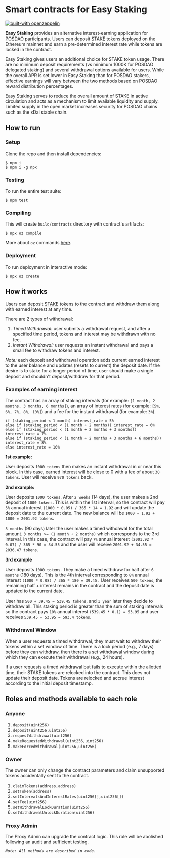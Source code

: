 # Smart contracts for Easy Staking

[![built-with openzeppelin](https://img.shields.io/badge/built%20with-OpenZeppelin-3677FF)](https://docs.openzeppelin.com/)

**Easy Staking** provides an alternative interest-earning application for [POSDAO](https://forum.poa.network/t/posdao-white-paper/2208) participants. Users can deposit [STAKE](https://github.com/xdaichain/stake-token) tokens deployed on the Ethereum mainnet and earn a pre-determined interest rate while tokens are locked in the contract.

Easy Staking gives users an additional choice for STAKE token usage. There are no minimum deposit requirements (vs minimum 1000K for POSDAO delegated staking) and several withdrawal options available for users. While the overall APR is set lower in Easy Staking than for POSDAO stakers, effective earnings will vary between the two methods based on POSDAO reward distribution percentages.

Easy Staking serves to reduce the overall amount of STAKE in active circulation and acts as a mechanism to limit available liquidity and supply. Limited supply in the open market increases security for POSDAO chains such as the xDai stable chain.


## How to run
### Setup
Clone the repo and then install dependencies:
```
$ npm i
$ npm i -g npx
```
### Testing
To run the entire test suite:
```
$ npm test
```
### Compiling
This will create `build/contracts` directory with contract's artifacts:
```
$ npx oz compile
```
More about `oz` commands [here](https://docs.openzeppelin.com/cli).
### Deployment
To run deployment in interactive mode:
```
$ npx oz create
```

## How it works
Users can deposit [STAKE](https://github.com/xdaichain/stake-token) tokens to the contract and withdraw them along with earned interest at any time.

There are 2 types of withdrawal:
1. _Timed Withdrawal:_ user submits a withdrawal request, and after a specified time period, tokens and interest may be withdrawn with no fee.
2. _Instant Withdrawal:_ user requests an instant withdrawal and pays a small fee to withdraw tokens and interest.

*Note:* each deposit and withdrawal operation adds current earned interest to the user balance and updates (resets to current) the deposit date. If the desire is to stake for a longer period of time, user should make a single deposit and shouldn't deposit/withdraw for that period.

### Examples of earning interest

The contract has an array of staking intervals (for example: `[1 month, 2 months, 3 months, 6 months]`), an array of interest rates (for example: `[5%, 6%, 7%, 8%, 10%]`) and a fee for the instant withdrawal (for example: `3%`).

```
if (staking_period < 1 month) interest_rate = 5%
else if (staking_period < (1 month + 2 months)) interest_rate = 6%
else if (staking_period < (1 month + 2 months + 3 months)) interest_rate = 7%
else if (staking_period < (1 month + 2 months + 3 months + 6 months)) interest_rate = 8%
else interest_rate = 10%
```

**1st example:**

User deposits `1000 tokens` then makes an instant withdrawal in or near this block. In this case, earned interest will be close to 0 with a fee of about `30 tokens`. User will receive `970 tokens` back.

**2nd example:**

User deposits `1000 tokens`. After `2 weeks` (14 days), the user makes a 2nd deposit of `1000 tokens`. This is within the 1st interval, so the contract will pay `5%` annual interest `(1000 * 0.05) / 365 * 14 = 1.92` and will update the deposit date to the current date. The new balance will be `1000 + 1.92 + 1000 = 2001.92 tokens`.

`3 months` (90 days) later the user makes a timed withdawal for the total amount. `3 months >= (1 month + 2 months)` which corresponds to the 3rd interval. In this case, the contract will pay `7%` annual interest `(2001.92 * 0.07) / 365 * 90 = 34.55` and the user will receive `2001.92 + 34.55 = 2036.47 tokens`.

**3rd example**

User deposits `1000 tokens`. They make a timed withdraw for half after `6 months` (180 days). This is the 4th interval corresponding to `8%` annual interest `(1000 * 0.08) / 365 * 180 = 39.45` . User receives `500 tokens`, the remaining half + interest remains in the contract and the deposit date is updated to the current date. 

User has `500 + 39.45 = 539.45 tokens`, and `1 year` later they decide to withdraw all. This staking period is greater than the sum of staking intervals so the contract pays `10%` annual interest `(539.45 * 0.1) = 53.95` and user receives `539.45 + 53.95 = 593.4 tokens`.

### Withdrawal Window

When a user requests a timed withdrawal, they must wait to withdraw their tokens within a set window of time. There is a lock period (e.g., 7 days) before they can withdraw, then there is a set withdrawal window during which they can execute their withdrawal (e.g., 24 hours).

If a user requests a timed withdrawal but fails to execute within the allotted time, their STAKE tokens are relocked into the contract. This does not update their deposit date. Tokens are relocked and accrue interest according to the initial deposit timestamp.


## Roles and methods available to each role

### Anyone
1. `deposit(uint256)`
2. `deposit(uint256,uint256)`
3. `requestWithdrawal(uint256)`
4. `makeRequestedWithdrawal(uint256,uint256)`
5. `makeForcedWithdrawal(uint256,uint256)`

### Owner
The owner can only change the contract parameters and claim unsupported tokens accidentally sent to the contract.
1. `claimTokens(address,address)`
2. `setToken(address)`
3. `setIntervalsAndInterestRates(uint256[],uint256[])`
4. `setFee(uint256)`
5. `setWithdrawalLockDuration(uint256)`
6. `setWithdrawalUnlockDuration(uint256)`

### Proxy Admin
The Proxy Admin can upgrade the contract logic. This role will be abolished following an audit and sufficient testing.

*`Note: All methods are described in code.`*
